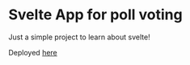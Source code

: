 # Svelte App for poll voting

Just a simple project to learn about svelte!

Deployed [here](https://ansuman-polls.netlify.app)
